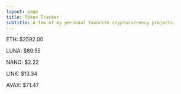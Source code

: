 ```yaml
---
layout: page
title: Token Tracker
subtitle: A few of my personal favorite cryptocurrency projects.
---
```


<!--BEGINCRYPTOINPUT-->
ETH: $2592.00

LUNA: $89.55

NANO: $2.22

LINK: $13.34

AVAX: $71.47

<!--ENDCRYPTOINPUT-->
